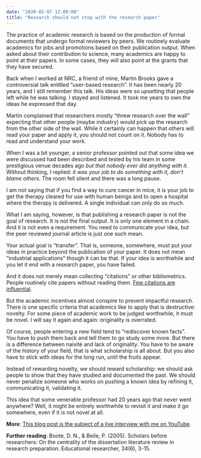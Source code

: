 ```yaml
---
date: "2020-02-07 12:00:00"
title: "Research should not stop with the research paper"
---
```




The practice of academic research is based on the production of formal documents that undergo formal reviewers by peers. We routinely evaluate academics for jobs and promotions based on their publication output. When asked about their contribution to science, many academics are happy to point at their papers. In some cases, they will also point at the grants that they have secured.

Back when I worked at NRC, a friend of mine, Martin Brooks gave a controversial talk entitled &ldquo;user-based research&rdquo;. It has been nearly 20 years, and I still remember this talk. His ideas were so upsetting that people left while he was talking. I stayed and listened. It took me years to own the ideas he expressed that day.

Martin complained that researchers mostly &ldquo;threw research over the wall&rdquo; expecting that other people (maybe industry) would pick up the research from the other side of the wall. While it certainly can happen that others will read your paper and apply it, you should not count on it. Nobody has to read and understand your work.

When I was a bit younger, a senior professor pointed out that some idea we were discussed had been described and tested by his team in some prestigious venue decades ago <em>but that nobody ever did anything with it.</em> Without thinking, I replied:   <em>it was your job to do something with it, don&rsquo;t blame others</em>. The room fell silent and there was a long pause.

I am not saying that if you find a way to cure cancer in mice, it is your job to get the therapy cleared for use with human beings and to open a hospital where the therapy is delivered. A single individual can only do so much.

What I am saying, however, is that publishing a research paper is not the goal of research. It is not the final output. It is only one element in a chain. And it is not even a requirement. You need to communicate your idea, but the peer reviewed journal article is just one such mean.

Your actual goal is &ldquo;transfer&rdquo;. That is, someone, somewhere, must put your ideas in practice beyond the publication of your paper. It does not mean &ldquo;industrial applications&rdquo; though it can be that. If your idea is worthwhile and you let it end with a research paper, you have failed.

And it does not merely mean collecting &ldquo;citations&rdquo; or other bibliometrics. People routinely cite papers without reading them. [Few citations are influential](https://arxiv.org/abs/1501.06587).

But the academic incentives almost conspire to prevent impactful research. There is one specific criteria that academics like to apply that is destructive: novelty. For some piece of academic work to be judged worthwhile, it must be novel. I will say it again and again: originality is overrated.

Of course, people entering a new field tend to &ldquo;rediscover known facts&rdquo;. You have to push them back and tell them to go study some more. But there is a difference between naivité and lack of originality. You have to be aware of the history of your field, that is what scholarship is all about. But you also have to stick with ideas for the long run, until the fruits appear.

Instead of rewarding novelty, we should reward scholarship: we should ask people to show that they have studied and documented the past. We should never penalize someone who works on pushing a known idea by refining it, communicating it, validating it.

This idea that some venerable professor had 20 years ago that never went anywhere? Well, it might be entirely worthwhile to revisit it and make it go somewhere, even if it is not novel at all.

__More__: [This blog post is the subject of a live interview with me on YouTube](https://www.youtube.com/watch?v=pcaekrL0tqY).

__Further reading__: Boote, D. N., &amp; Beile, P. (2005). Scholars before researchers: On the centrality of the dissertation literature review in research preparation. Educational researcher, 34(6), 3-15.

